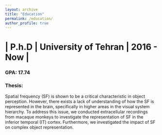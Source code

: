 ```yaml
---
layout: archive
title: "Education"
permalink: /education/
author_profile: true
---
```


<style>
    table {
        width: 100%;
        border: 0px;
    }
</style>

<h1>
| P.h.D | University of Tehran | 2016 - Now |
</h1>
<h3>
GPA: 17.74
</h3>

<h3>Thesis:</h3>
Spatial frequency (SF) is shown to be a critical characteristic in object perception. However, there exists a lack of understanding of how the SF is represented in the brain, specifically in higher areas in the visual system hierarchy. To address this issue, we conducted extracellular recordings from macaque monkeys to investigate the representation of SF in the inferior temporal (IT) cortex. Furthermore, we investigated the impact of SF on complex object representation.

